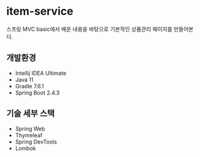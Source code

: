 # item-service
스프링 MVC basic에서 배운 내용을 바탕으로 기본적인 상품관리 페이지를 만들어본다.


## 개발환경

* Intellij IDEA Ultimate
* Java 11
* Gradle 7.6.1
* Spring Boot 2.4.3

## 기술 세부 스택
* Spring Web
* Thymeleaf
* Spring DevTools
* Lombok
